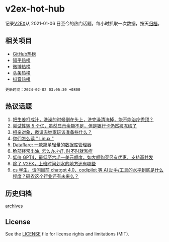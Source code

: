# v2ex-hot-hub

 记录[V2EX](https://www.v2ex.com/)从 2021-01-06 日至今的热门话题。每小时抓取一次数据，按天[归档](archives)。
 
 ## 相关项目

- [GitHub热榜](https://github.com/snaildev/github-hot-hub)
- [知乎热榜](https://github.com/snaildev/zhihu-hot-hub)
- [微博热榜](https://github.com/snaildev/weibo-hot-hub)
- [头条热榜](https://github.com/snaildev/toutiao-hot-hub)
- [抖音热榜](https://github.com/snaildev/douyin-hot-hub)


 `更新时间：2024-02-02 03:06:30 +0800`

## 热议话题

1. [把生姜打成汁，洗澡的时候倒在头上，洗完澡清洗掉，能不能治疗秃顶？](https://www.v2ex.com/t/1013270)
1. [尝试性转 5 个亿，虽然显示余额不足，但是银行卡仍然被冻结了](https://www.v2ex.com/t/1013377)
1. [相亲对象，邀请去她家玩该准备些什么？](https://www.v2ex.com/t/1013291)
1. [你们怎么读 " Linux "](https://www.v2ex.com/t/1013322)
1. [Dataflare: 一款简单轻量的数据库管理器](https://www.v2ex.com/t/1013315)
1. [脸部经常出油, 怎么办才好, 时不时就涨痘](https://www.v2ex.com/t/1013292)
1. [低价 GPT4，最低至六毛一美元额度，如大额购买另有优惠，支持高并发](https://www.v2ex.com/t/1013313)
1. [除了 V2EX，上班时间划水的地方还有哪些](https://www.v2ex.com/t/1013275)
1. [cs 学生，请问目前 chatgpt 4.0、codipilot 等 AI 助手/工具的水平到底是什么程度？码农这个行业还有未来么？](https://www.v2ex.com/t/1013479)

## 历史归档

[archives](archives)

## License

See the [LICENSE](LICENSE) file for license rights and limitations (MIT).
